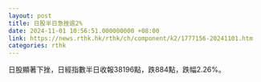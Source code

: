 ```yaml
---
layout: post
title: 日股半日急挫逾2%
date: 2024-11-01 10:56:51.000000000 +08:00
link: https://news.rthk.hk/rthk/ch/component/k2/1777156-20241101.htm
categories: rthk
---
```


日股顯著下挫，日經指數半日收報38196點，跌884點，跌幅2.26%。
